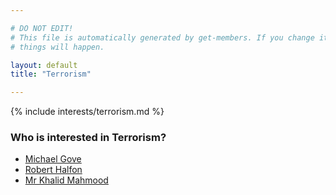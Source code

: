 ```yaml
---

# DO NOT EDIT!
# This file is automatically generated by get-members. If you change it, bad
# things will happen.

layout: default
title: "Terrorism"

---
```


{% include interests/terrorism.md %}

### Who is interested in Terrorism?


* [Michael Gove](../members/michael-gove.html)
* [Robert Halfon](../members/robert-halfon.html)
* [Mr Khalid Mahmood](../members/mr-khalid-mahmood.html)
